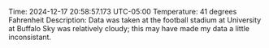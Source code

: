 Time: 2024-12-17 20:58:57.173 UTC-05:00
Temperature: 41 degrees Fahrenheit
Description: Data was taken at the football stadium at University at Buffalo
Sky was relatively cloudy; this may have made my data a little inconsistant.